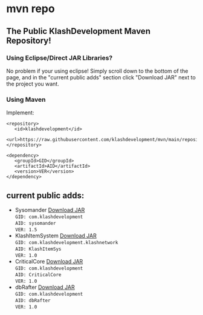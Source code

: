 # mvn repo
## The Public KlashDevelopment Maven Repository!

### Using Eclipse/Direct JAR Libraries?
No problem if your using eclipse! Simply scroll down to the bottom of the page, and in the "current public adds" section click "Download JAR" next to the project you want.

### Using Maven
Implement:
```
<repository>
   <id>klashdevelopment</id>
   <url>https://raw.githubusercontent.com/klashdevelopment/mvn/main/repository/</url>
</repository>
```
```
<dependency>
   <groupId>GID</groupId>
   <artifactId>AID</artifactId>
   <version>VER</version>
</dependency>
```

## current public adds:
- Sysomander [Download JAR](https://raw.githubusercontent.com/klashdevelopment/mvn/main/repository/com/klashdevelopment/sysomander/1.5/sysomander-1.5.jar)<br>
   `GID: com.klashdevelopment`<br>
   `AID: sysomander`<br>
   `VER: 1.5`<br>
- KlashItemSystem [Download JAR](https://github.com/klashdevelopment/mvn/blob/main/repository/com/klashdevelopment/klashnetwork/KlashItemSys/1.0/KlashItemSys-1.0.jar?raw=true)<br>
   `GID: com.klashdevelopment.klashnetwork`<br>
   `AID: KlashItemSys`<br>
   `VER: 1.0`<br>
- CriticalCore [Download JAR](https://github.com/klashdevelopment/mvn/blob/main/repository/com/klashdevelopment/CriticalCore/1.0/CriticalCore-1.0.jar?raw=true)<br>
   `GID: com.klashdevelopment`<br>
   `AID: CriticalCore`<br>
   `VER: 1.0`<br>
- dbRafter [Download JAR](https://raw.githubusercontent.com/klashdevelopment/mvn/main/repository/com/klashdevelopment/dbRafter/1.0/dbRafter-1.0.jar)<br>
   `GID: com.klashdevelopment`<br>
   `AID: dbRafter`<br>
   `VER: 1.0`<br>
